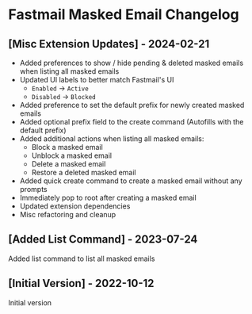 # Fastmail Masked Email Changelog

## [Misc Extension Updates] - 2024-02-21

- Added preferences to show / hide pending & deleted masked emails when listing all masked emails
- Updated UI labels to better match Fastmail's UI
  - `Enabled` -> `Active`
  - `Disabled` -> `Blocked`
- Added preference to set the default prefix for newly created masked emails
- Added optional prefix field to the create command (Autofills with the default prefix)
- Added additional actions when listing all masked emails:
  - Block a masked email
  - Unblock a masked email
  - Delete a masked email
  - Restore a deleted masked email
- Added quick create command to create a masked email without any prompts
- Immediately pop to root after creating a masked email
- Updated extension dependencies
- Misc refactoring and cleanup

## [Added List Command] - 2023-07-24

Added list command to list all masked emails

## [Initial Version] - 2022-10-12

Initial version
